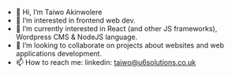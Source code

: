- 👋 Hi, I’m Taiwo Akinwolere
- 👀 I’m interested in frontend web dev.
- 🌱 I’m currently interested in React (and other JS frameworks), Wordpress CMS & NodeJS language.
- 💞️ I’m looking to collaborate on projects about websites and web applications development.
- 📫 How to reach me: linkedin: taiwo@u6solutions.co.uk

<!---
Teetech22/Teetech22 is a ✨ special ✨ repository because its `README.md` (this file) appears on your GitHub profile.
You can click the Preview link to take a look at your changes.
--->
